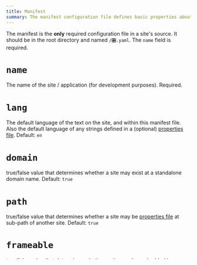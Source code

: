 ```yaml
---
title: Manifest
summary: The manifest configuration file defines basic properties about a site.
---
```


The manifest is the **only** required configuration file in a site's source.
It should be in the root directory and named `/🎛.yaml`.
The `name` field is required.

# `name`

The name of the site / application (for development purposes). Required.

# `lang`

The default language of the text on the site, and within this manifest file.
Also the default language of any strings defined in a
(optional) [properties file](/🗄/Article/settings/properties.md).
Default: `en`

# `domain`

true/false value that determines whether a site may exist at
a standalone domain name.  Default: `true`

# `path`

true/false value that determines whether a site may be 
[properties file](/🗄/Article/settings/nested.md)
at sub-path of another site.  Default: `true`

# `frameable`

true/false value that determines whether a site may be embedded in a frame
of another site on the same domain.  Default: `false`
